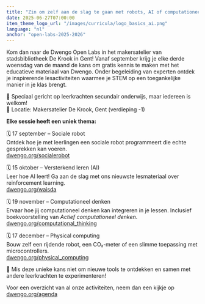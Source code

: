 ```yaml
---
title: "Zin om zelf aan de slag te gaan met robots, AI of computationeel denken?"
date: 2025-06-27T07:00:00
item_theme_logo_url: "/images/curricula/logo_basics_ai.png"
language: "nl"
anchor: "open-labs-2025-2026"
---
```


Kom dan naar de Dwengo Open Labs in het makersatelier van stadsbibliotheek De Krook in Gent!
Vanaf september krijg je elke derde woensdag van de maand de kans om gratis kennis te maken met het educatieve materiaal van Dwengo. Onder begeleiding van experten ontdek je inspirerende lesactiviteiten waarmee je STEM op een toegankelijke manier in je klas brengt.

🎯 Speciaal gericht op leerkrachten secundair onderwijs, maar iedereen is welkom! <br>
📍 Locatie: Makersatelier De Krook, Gent (verdieping -1)

**Elke sessie heeft een uniek thema:**

🗓️ 17 september – Sociale robot <br>
Ontdek hoe je met leerlingen een sociale robot programmeert die echte gesprekken kan voeren.<br>
[dwengo.org/socialerobot](dwengo.org/socialerobot)

🗓️ 15 oktober – Versterkend leren (AI) <br>
Leer hoe AI leert! Ga aan de slag met ons nieuwste lesmateriaal over reinforcement learning.<br>
[dwengo.org/waisda](dwengo.org/waisda)

🗓️ 19 november – Computationeel denken <br>
Ervaar hoe jij computationeel denken kan integreren in je lessen. Inclusief boekvoorstelling van *Actief computationeel denken*.<br>
[dwengo.org/computational_thinking](dwengo.org/computational_thinking)

🗓️ 17 december – Physical computing <br>
Bouw zelf een rijdende robot, een CO₂-meter of een slimme toepassing met microcontrollers.<br>
[dwengo.org/physical_computing](dwengo.org/physical_computing)

📌 Mis deze unieke kans niet om nieuwe tools te ontdekken en samen met andere leerkrachten te experimenteren!

Voor een overzicht van al onze activiteiten, neem dan een kijkje op [dwengo.org/agenda](dwengo.org/agenda)




